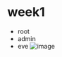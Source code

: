 # week1
* root 
* admin
* eve
![image](https://user-images.githubusercontent.com/62127656/135029808-90d2a362-8e23-4bd5-9f11-b7e6429ebfde.png)
